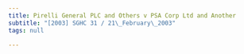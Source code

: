 ```yaml
---
title: Pirelli General PLC and Others v PSA Corp Ltd and Another
subtitle: "[2003] SGHC 31 / 21\_February\_2003"
tags: null

---
```


